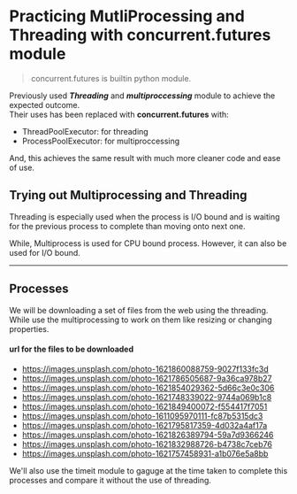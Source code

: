 # Practicing MutliProcessing and Threading with concurrent.futures module

> concurrent.futures is builtin python module.

Previously used ***Threading*** and ***multiproccessing*** module to achieve the expected outcome.  
Their uses has been replaced with **concurrent.futures** with:
- ThreadPoolExecutor: for threading
- ProcessPoolExecutor: for multiproccessing

And, this achieves the same result with much more cleaner code and ease of use.

## Trying out Multiprocessing and Threading

Threading is especially used when the process is I/O bound and is waiting for the previous process to complete than moving onto next one.  

While, Multiprocess is used for CPU bound process. However, it can also be used for I/O bound.  

---

## Processes

We will be downloading a set of files from the web using the threading.  
While use the multiprocessing to work on them like resizing or changing properties.  

#### url for the files to be downloaded

- https://images.unsplash.com/photo-1621860088759-9027f133fc3d
- https://images.unsplash.com/photo-1621786505687-9a36ca978b27
- https://images.unsplash.com/photo-1621854029362-5d66c3e0c306
- https://images.unsplash.com/photo-1621748339022-9744a069b1c8
- https://images.unsplash.com/photo-1621849400072-f554417f7051
- https://images.unsplash.com/photo-1611095970111-fc87b5315dc3
- https://images.unsplash.com/photo-1621795817359-4d032a4af17a
- https://images.unsplash.com/photo-1621826389794-59a7d9366246
- https://images.unsplash.com/photo-1621832988726-b4738c7ceb76
- https://images.unsplash.com/photo-1621757458931-a1b076e5a8bb


We'll also use the timeit module to gaguge at the time taken to complete this processes and compare it without the use of threading.